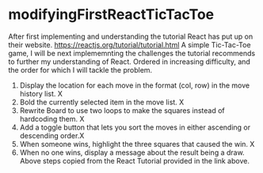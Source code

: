 # modifyingFirstReactTicTacToe
After first implementing and understanding the tutorial React has put up on their website. https://reactjs.org/tutorial/tutorial.html
A simple Tic-Tac-Toe game, I will be next implememnting the challenges the tutorial recommends to further my understanding of React. 
Ordered in increasing difficulty, and the order for which I will tackle the problem.
1. Display the location for each move in the format (col, row) in the move history list. X
2. Bold the currently selected item in the move list. X
3. Rewrite Board to use two loops to make the squares instead of hardcoding them. X
4. Add a toggle button that lets you sort the moves in either ascending or descending order.X
5. When someone wins, highlight the three squares that caused the win. X
6. When no one wins, display a message about the result being a draw.
Above steps copied from the React Tutorial provided in the link above.
